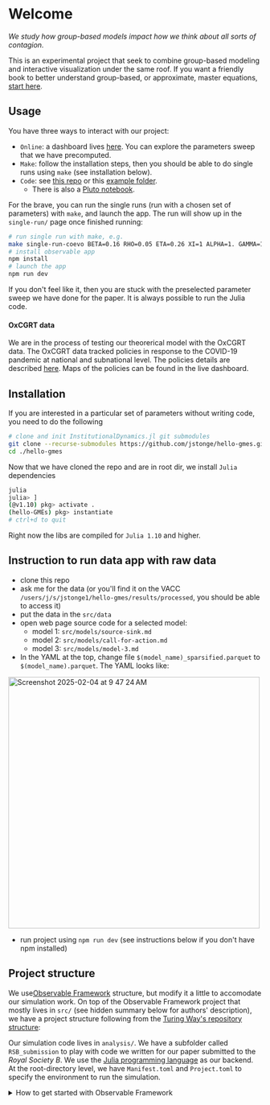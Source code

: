 # Welcome
_We study how group-based models impact how we think about all sorts of contagion._

This is an experimental project that seek to combine group-based modeling and interactive visualization under the same roof. If you want a friendly book to better understand group-based, or approximate, master equations, [start here](https://cosmo-notes.github.io/tame/chapters/index.html).

## Usage

You have three ways to interact with our project:

- `Online`: a dashboard lives [here](https://joint-lab.observablehq.cloud/hello-gmes/). You can explore the parameters sweep that we have precomputed.
- `Make`: follow the installation steps, then you should be able to do single runs using `make` (see installation below).
- `Code`: see [this repo](https://github.com/jstonge/InstitutionalDynamics.jl) or this [example folder](analysis/examples).
   - There is also a [Pluto notebook](https://jstonge.github.io/hello-gmes/analysis/examples/notebook.html).

For the brave, you can run the single runs (run with a chosen set of parameters) with `make`, and launch the app. The run will show up in the `single-run/` page once finished running:

```zsh
# run single run with make, e.g.
make single-run-coevo BETA=0.16 RHO=0.05 ETA=0.26 XI=1 ALPHA=1. GAMMA=1 B=0.2 C=0.5
# install observable app
npm install
# launch the app
npm run dev
```
If you don't feel like it, then you are stuck with the preselected parameter sweep we have done for the paper. It is always possible to run the Julia code.

#### OxCGRT data

We are in the process of testing our theorerical model with the OxCGRT data. The OxCGRT data tracked policies in response to the COVID-19 pandemic at national and subnational level. The policies details are described [here](https://github.com/OxCGRT/covid-policy-dataset/blob/main/documentation_and_codebook.md#codebook-and-interpretation-guidance). Maps of the policies can be found in the live dashboard.

## Installation

If you are interested in a particular set of parameters without writing code, you need to do the following

```zsh
# clone and init InstitutionalDynamics.jl git submodules
git clone --recurse-submodules https://github.com/jstonge/hello-gmes.git
cd ./hello-gmes
```

Now that we have cloned the repo and are in root dir, we install `Julia` dependencies

```zsh
julia
julia> ]
(@v1.10) pkg> activate .
(hello-GMEs) pkg> instantiate
# ctrl+d to quit
```

Right now the libs are compiled for `Julia 1.10` and higher. 

## Instruction to run data app with raw data

- clone this repo
- ask me for the data (or you'll find it on the VACC `/users/j/s/jstonge1/hello-gmes/results/processed`, you should be able to access it)
- put the data in the `src/data`
- open web page source code for a selected model:
   - model 1: `src/models/source-sink.md`
   - model 2: `src/models/call-for-action.md`
   - model 3: `src/models/model-3.md`
- In the YAML at the top, change file `$(model_name)_sparsified.parquet` to `$(model_name).parquet`. The YAML looks like:
<img width="500" alt="Screenshot 2025-02-04 at 9 47 24 AM" src="https://github.com/user-attachments/assets/f6f394cb-0503-484d-b085-f77a120d2496" />

- run project using `npm run dev` (see instructions below if you don't have npm installed)

## Project structure

We use[Observable Framework](https://observablehq.com/framework/project-structure) structure, but modify it a little to accomodate our simulation work. On top of the Observable Framework project that mostly lives in `src/` (see hidden summary below for authors' description), we have a project structure following from the [Turing Way's repository structure](https://book.the-turing-way.org/project-design/project-repo/project-repo-advanced#example-with-every-possible-folder):

Our simulation code lives in `analysis/`. We have a subfolder called `RSB_submission` to play with code we written for our paper submitted to the _Royal Society B_. We use the [Julia programming language](https://julialang.org/) as our backend. At the root-directory level, we have `Manifest.toml` and `Project.toml` to specify the environment to run the simulation.

<details><summary>How to get started with Observable Framework</summary>

## 

This is (also) an [Observable Framework](https://observablehq.com/framework) project. To start the local preview server, run:

```
npm run dev
```

Then visit <http://localhost:3000> to preview your project.

For more, see <https://observablehq.com/framework/getting-started>.

#### Project structure

A typical Framework project looks like this:

```ini
.
├─ docs
│  ├─ components
│  │  └─ timeline.js           # an importable module
│  ├─ data
│  │  ├─ launches.csv.js       # a data loader
│  │  └─ events.json           # a static data file
│  ├─ example-dashboard.md     # a page
│  ├─ example-report.md        # another page
│  └─ index.md                 # the home page
├─ .gitignore
├─ observablehq.config.js      # the project config file
├─ package.json
└─ README.md
```

**`docs`** - This is the “source root” — where your source files live. Pages go here. Each page is a Markdown file. Observable Framework uses [file-based routing](https://observablehq.com/framework/routing), which means that the name of the file controls where the page is served. You can create as many pages as you like. Use folders to organize your pages.

**`docs/index.md`** - This is the home page for your site. You can have as many additional pages as you’d like, but you should always have a home page, too.

**`docs/data`** - You can put [data loaders](https://observablehq.com/framework/loaders) or static data files anywhere in your source root, but we recommend putting them here.

**`docs/components`** - You can put shared [JavaScript modules](https://observablehq.com/framework/javascript/imports) anywhere in your source root, but we recommend putting them here. This helps you pull code out of Markdown files and into JavaScript modules, making it easier to reuse code across pages, write tests and run linters, and even share code with vanilla web applications.

**`observablehq.config.js`** - This is the [project configuration](https://observablehq.com/framework/config) file, such as the pages and sections in the sidebar navigation, and the project’s title.

#### Command reference

| Command           | Description                                              |
| ----------------- | -------------------------------------------------------- |
| `npm install`            | Install or reinstall dependencies                        |
| `npm run dev`        | Start local preview server                               |
| `npm run build`      | Build your static site, generating `./dist`              |
| `npm run deploy`     | Deploy your project to Observable                        |
| `npm run clean`      | Clear the local data loader cache                        |
| `npm run observable` | Run commands like `observable help`                      |

##

</details>


